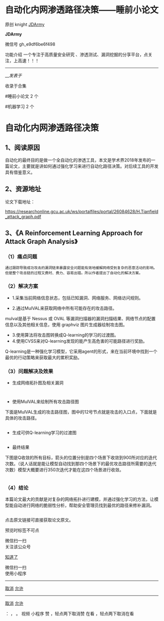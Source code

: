 #  自动化内网渗透路径决策——睡前小论文

原创 knight  [ JDArmy ](javascript:void\(0\);)

**JDArmy** ![]()

微信号 gh_e9df6be6f498

功能介绍 一个专注于高质量安全研究 、渗透测试、漏洞挖掘的分享平台，点关注，上高速！！！

____

___发表于_

收录于合集

#睡前小论文 2 个

#机器学习 2 个

# 自动化内网渗透路径决策

## 1、阅读原因

自动化的最终目的是做一个全自动化的渗透工具，本文是学术界2018年发布的一篇论文，主要就是讲如何通过强化学习来进行自动化路径决策。对后续工具的开发具有借鉴意义。

## 2、资源地址

论文下载地址：

https://researchonline.gcu.ac.uk/ws/portalfiles/portal/26084628/H.Tianfield_attack_graph.pdf

## 3、《A Reinforcement Learning Approach for Attack Graph Analysis》

### （1）痛点问题

    通过跟踪导致成功攻击的漏洞链来暴露安全问题能有效地缓解网络受到复杂的恶意活动的影响。但是整个攻击链的过程又费时、费力、容易出错。所以作者提出了自动化的解决方案。

### （2）解决方案

  * 1.采集当前网络信息状态，包括已知漏洞、网络服务、网络访问规则。

  * 2.通过MulVAL来获取网络中所有可能存在的攻击路径。

mulval是基于 Nessus 或 OVAL 等漏洞扫描器的漏洞扫描结果、网络节点的配置信息以及其他相关信息，使用 graphviz
图片生成器绘制攻击图。

  * 3.使用算法将攻击图转换成Q-learning的学习的过渡图。
  * 4.使用CVSS来对Q-learning发现的能产生高危害的可能路径进行奖励。

Q-learning是一种强化学习模型，它采用agent的形式，来在当前环境中找到一个最优的行动策略来获取最大的累积奖励。

### （3）问题解决及效果

  * 生成网络拓扑图及相关漏洞

![]()

![]()

  * 使用MulVAL来绘制所有攻击路径图

下面是MulVAL生成的攻击路径图，图中的12号节点就是攻击的入口点，下面就是具体的攻击路径。

![]()

  * 生成可供Q-learning学习的过渡图

![]()

  * 最终结果

下图是Q收敛的所有目标，箭头的位置分别是四个场景下收敛到900所对应的迭代次数。（说人话就是能让模型自动找到那四个场景下的最优攻击路径所需要的迭代次数）模型大概要进行350次迭代才能在这四个场景进行收敛。

![]()

### （4）结论

本篇论文最大的贡献是对复杂的网络拓扑进行建模，并通过强化学习的方法，让模型能自动进行网络的脆弱性分析，帮助安全管理员找到最优的路径来修补漏洞。

![]()

点击原文链接可直接获取论文原文。

预览时标签不可点

微信扫一扫  
关注该公众号

[知道了](javascript:;)

微信扫一扫  
使用小程序

****

[取消](javascript:void\(0\);) [允许](javascript:void\(0\);)

****

[取消](javascript:void\(0\);) [允许](javascript:void\(0\);)

： ， 。   视频 小程序 赞 ，轻点两下取消赞 在看 ，轻点两下取消在看

